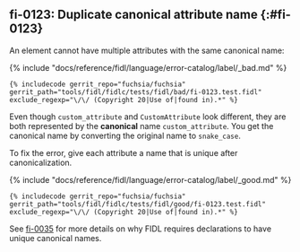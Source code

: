 ## fi-0123: Duplicate canonical attribute name {:#fi-0123}

An element cannot have multiple attributes with the same canonical name:

{% include "docs/reference/fidl/language/error-catalog/label/_bad.md" %}

```fidl
{% includecode gerrit_repo="fuchsia/fuchsia" gerrit_path="tools/fidl/fidlc/tests/fidl/bad/fi-0123.test.fidl" exclude_regexp="\/\/ (Copyright 20|Use of|found in).*" %}
```

Even though `custom_attribute` and `CustomAttribute` look different, they are
both represented by the **canonical** name `custom_attribute`. You get the
canonical name by converting the original name to `snake_case`.

To fix the error, give each attribute a name that is unique after
canonicalization.

{% include "docs/reference/fidl/language/error-catalog/label/_good.md" %}

```fidl
{% includecode gerrit_repo="fuchsia/fuchsia" gerrit_path="tools/fidl/fidlc/tests/fidl/good/fi-0123.test.fidl" exclude_regexp="\/\/ (Copyright 20|Use of|found in).*" %}
```

See [fi-0035](#fi-0035) for more details on why FIDL requires declarations to
have unique canonical names.
